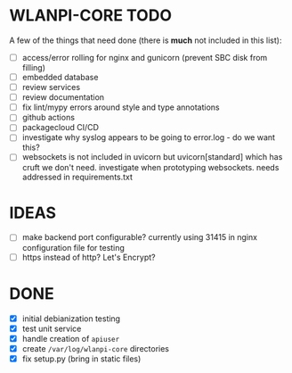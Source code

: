 # WLANPI-CORE TODO

A few of the things that need done (there is __much__ not included in this list):

- [ ] access/error rolling for nginx and gunicorn (prevent SBC disk from filling)
- [ ] embedded database
- [ ] review services
- [ ] review documentation
- [ ] fix lint/mypy errors around style and type annotations
- [ ] github actions
- [ ] packagecloud CI/CD
- [ ] investigate why syslog appears to be going to error.log - do we want this?
- [ ] websockets is not included in uvicorn but uvicorn[standard] which has cruft we don't need. investigate when prototyping websockets. needs addressed in requirements.txt

# IDEAS

- [ ] make backend port configurable? currently using 31415 in nginx configuration file for testing
- [ ] https instead of http? Let's Encrypt?

# DONE

- [X] initial debianization testing
- [X] test unit service 
- [X] handle creation of `apiuser`
- [X] create `/var/log/wlanpi-core` directories
- [X] fix setup.py (bring in static files)